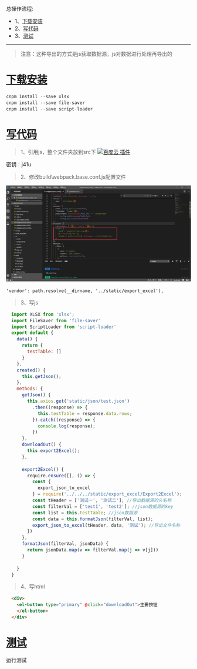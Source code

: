 总操作流程:
- 1、[下载安装](#vue.js-01)
- 2、[写代码](#vue.js-02)
- 3、[测试](#vue.js-03)

***

>注意：这种导出的方式是js获取数据源，js对数据进行处理再导出的

# <a name="vue.js-01" href="#" >下载安装</a>

```js
cnpm install --save xlsx 
cnpm install --save file-saver 
cnpm install --save script-loader
```

# <a name="vue.js-02" href="#" >写代码</a>


>1、引用js，整个文件夹放到src下
[![](https://img.shields.io/badge/百度云-插件-green.svg "百度云 插件")](https://pan.baidu.com/s/151Gnqi7mRl6qlwUWxYZtVg)

密钥：j41u

>2、修改build\webpack.base.conf.js配置文件

![](image/2-1.png)

```
'vendor': path.resolve(__dirname, '../static/export_excel'),
```

> 3、写js

```js
  import XLSX from 'xlsx';
  import FileSaver from 'file-saver'
  import ScriptLoader from 'script-loader'
  export default {
    data() {
      return {
        testTable: []
      }
    },
    created() {
      this.getJson();
    },
    methods: {
      getJson() {
        this.axios.get('static/json/test.json')
          .then((response) => {
            this.testTable = response.data.rows;
          }).catch((response) => {
            console.log(response);
          })
      },
      downloadOut() {
        this.export2Excel();
      },

      export2Excel() {
        require.ensure([], () => {
          const {
            export_json_to_excel
          } = require('../../../static/export_excel/Export2Excel');
          const tHeader = ['测试一', '测试二']; //导出数据源的头名称
          const filterVal = ['test1', 'test2']; //json数据源的key
          const list = this.testTable; //json数据源
          const data = this.formatJson(filterVal, list);
          export_json_to_excel(tHeader, data, '测试'); //导出文件名称
        })
      },
      formatJson(filterVal, jsonData) {
        return jsonData.map(v => filterVal.map(j => v[j]))
      }

    }
  }

```

> 4、写html

```html
  <div>
    <el-button type="primary" @click="downloadOut">主要按钮
    </el-button>
  </div>
```

# <a name="vue.js-03" href="#" >测试</a>

运行测试